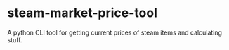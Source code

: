 # steam-market-price-tool
A python CLI tool for getting current prices of steam items and calculating stuff.
